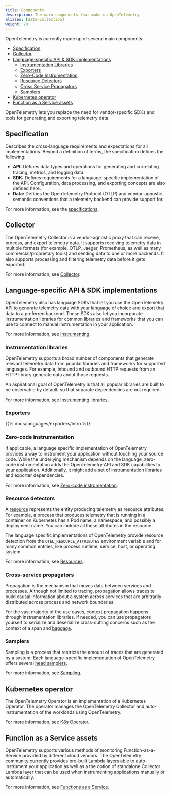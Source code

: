 ```yaml
---
title: Components
description: The main components that make up OpenTelemetry
aliases: [data-collection]
weight: 20
---
```


OpenTelemetry is currently made up of several main components:

- [Specification](#specification)
- [Collector](#collector)
- [Language-specific API \& SDK implementations](#language-specific-api--sdk-implementations)
  - [Instrumentation Libraries](#instrumentation-libraries)
  - [Exporters](#exporters)
  - [Zero-Code Instrumentation](#zero-code-instrumentation)
  - [Resource Detectors](#resource-detectors)
  - [Cross Service Propagators](#cross-service-propagators)
  - [Samplers](#samplers)
- [Kubernetes operator](#kubernetes-operator)
- [Function as a Service assets](#function-as-a-service-assets)

OpenTelemetry lets you replace the need for vendor-specific SDKs and tools for
generating and exporting telemetry data.

## Specification

Describes the cross-language requirements and expectations for all
implementations. Beyond a definition of terms, the specification defines the
following:

- **API:** Defines data types and operations for generating and correlating
  tracing, metrics, and logging data.
- **SDK:** Defines requirements for a language-specific implementation of the
  API. Configuration, data processing, and exporting concepts are also defined
  here.
- **Data:** Defines the OpenTelemetry Protocol (OTLP) and vendor-agnostic
  semantic conventions that a telemetry backend can provide support for.

For more information, see the [specifications](/docs/specs/).

## Collector

The OpenTelemetry Collector is a vendor-agnostic proxy that can receive,
process, and export telemetry data. It supports receiving telemetry data in
multiple formats (for example, OTLP, Jaeger, Prometheus, as well as many
commercial/proprietary tools) and sending data to one or more backends. It also
supports processing and filtering telemetry data before it gets exported.

For more information, see [Collector](/docs/collector/).

## Language-specific API & SDK implementations

OpenTelemetry also has language SDKs that let you use the OpenTelemetry API to
generate telemetry data with your language of choice and export that data to a
preferred backend. These SDKs also let you incorporate instrumentation libraries
for common libraries and frameworks that you can use to connect to manual
instrumentation in your application.

For more information, see [Instrumenting](/docs/concepts/instrumentation/).

### Instrumentation libraries

OpenTelemetry supports a broad number of components that generate relevant
telemetry data from popular libraries and frameworks for supported languages.
For example, inbound and outbound HTTP requests from an HTTP library generate
data about those requests.

An aspirational goal of OpenTelemetry is that all popular libraries are built to
be observable by default, so that separate dependencies are not required.

For more information, see
[Instrumenting libraries](/docs/concepts/instrumentation/libraries/).

### Exporters

{{% docs/languages/exporters/intro %}}

### Zero-code instrumentation

If applicable, a language specific implementation of OpenTelemetry provides a
way to instrument your application without touching your source code. While the
underlying mechanism depends on the language, zero-code instrumentation adds the
OpenTelemetry API and SDK capabilities to your application. Additionally, it
might add a set of instrumentation libraries and exporter dependencies.

For more information, see
[Zero-code instrumentation](/docs/concepts/instrumentation/zero-code/).

### Resource detectors

A [resource](/docs/concepts/resources/) represents the entity producing
telemetry as resource attributes. For example, a process that produces telemetry
that is running in a container on Kubernetes has a Pod name, a namespace, and
possibly a deployment name. You can include all these attributes in the
resource.

The language specific implementations of OpenTelemetry provide resource
detection from the `OTEL_RESOURCE_ATTRIBUTES` environment variable and for many
common entities, like process runtime, service, host, or operating system.

For more information, see [Resources](/docs/concepts/resources/).

### Cross-service propagators

Propagation is the mechanism that moves data between services and processes.
Although not limited to tracing, propagation allows traces to build causal
information about a system across services that are arbitrarily distributed
across process and network boundaries.

For the vast majority of the use cases, context propagation happens through
instrumentation libraries. If needed, you can use propagators yourself to
serialize and deserialize cross-cutting concerns such as the context of a span
and [baggage](/docs/concepts/signals/baggage/).

### Samplers

Sampling is a process that restricts the amount of traces that are generated by
a system. Each language-specific implementation of OpenTelemetry offers several
[head samplers](/docs/concepts/sampling/#head-sampling).

For more information, see [Sampling](/docs/concepts/sampling).

## Kubernetes operator

The OpenTelemetry Operator is an implementation of a Kubernetes Operator. The
operator manages the OpenTelemetry Collector and auto-instrumentation of the
workloads using OpenTelemetry.

For more information, see [K8s Operator](/docs/kubernetes/operator/).

## Function as a Service assets

OpenTelemetry supports various methods of monitoring Function-as-a-Service
provided by different cloud vendors. The OpenTelemetry community currently
provides pre-built Lambda layers able to auto-instrument your application as
well as a the option of standalone Collector Lambda layer that can be used when
instrumenting applications manually or automatically.

For more information, see [Functions as a Service](/docs/faas/).
